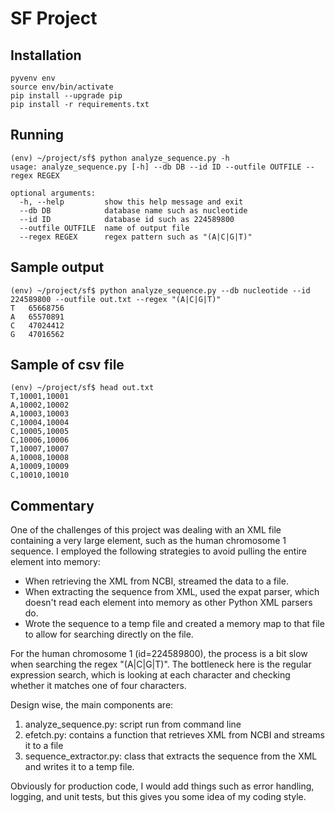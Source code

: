 # SF Project

## Installation
```
pyvenv env
source env/bin/activate
pip install --upgrade pip
pip install -r requirements.txt
```

## Running
```
(env) ~/project/sf$ python analyze_sequence.py -h
usage: analyze_sequence.py [-h] --db DB --id ID --outfile OUTFILE --regex REGEX

optional arguments:
  -h, --help         show this help message and exit
  --db DB            database name such as nucleotide
  --id ID            database id such as 224589800
  --outfile OUTFILE  name of output file
  --regex REGEX      regex pattern such as "(A|C|G|T)"
```

## Sample output
```
(env) ~/project/sf$ python analyze_sequence.py --db nucleotide --id 224589800 --outfile out.txt --regex "(A|C|G|T)"
T	65668756
A	65570891
C	47024412
G	47016562
```

## Sample of csv file
```
(env) ~/project/sf$ head out.txt
T,10001,10001
A,10002,10002
A,10003,10003
C,10004,10004
C,10005,10005
C,10006,10006
T,10007,10007
A,10008,10008
A,10009,10009
C,10010,10010
```

## Commentary
One of the challenges of this project was dealing with an XML file containing a very large element,
such as the human chromosome 1 sequence. I employed the following strategies to avoid pulling the
entire element into memory:
- When retrieving the XML from NCBI, streamed the data to a file.
- When extracting the sequence from XML, used the expat parser, which doesn't read
  each element into memory as other Python XML parsers do.
- Wrote the sequence to a temp file and created a memory map to that file to allow
  for searching directly on the file.

For the human chromosome 1 (id=224589800), the process is a bit slow when searching
the regex "(A|C|G|T)". The bottleneck here is the regular expression search, which
is looking at each character and checking whether it matches one of four characters.

Design wise, the main components are:
 1. analyze_sequence.py: script run from command line
 2. efetch.py: contains a function that retrieves XML from NCBI and streams it to a file
 3. sequence_extractor.py: class that extracts the sequence from the XML and writes it
    to a temp file.

Obviously for production code, I would add things such as error handling, logging,
and unit tests, but this gives you some idea of my coding style.
